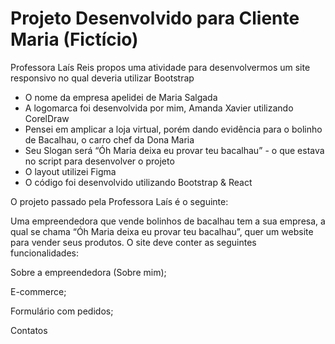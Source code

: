 # Projeto Desenvolvido para Cliente Maria (Fictício)

Professora Laís Reis propos uma atividade para desenvolvermos um site responsivo no qual deveria utilizar Bootstrap

- O nome da empresa apelidei de Maria Salgada
- A logomarca foi desenvolvida por mim, Amanda Xavier utilizando CorelDraw
- Pensei em amplicar a loja virtual, porém dando evidência para o bolinho de Bacalhau, o carro chef da Dona Maria
- Seu Slogan será “Óh Maria deixa eu provar teu bacalhau” - o que estava no script para desenvolver o projeto
- O layout utilizei Figma
- O código foi desenvolvido utilizando Bootstrap & React

O projeto passado pela Professora Laís é o seguinte:

Uma empreendedora que vende bolinhos de bacalhau tem a sua empresa, a qual se chama “Óh Maria deixa eu provar teu bacalhau”, quer um website para vender seus produtos. O site deve conter as seguintes funcionalidades:​

Sobre a empreendedora (Sobre mim);​

E-commerce;​

Formulário com pedidos;​

Contatos
